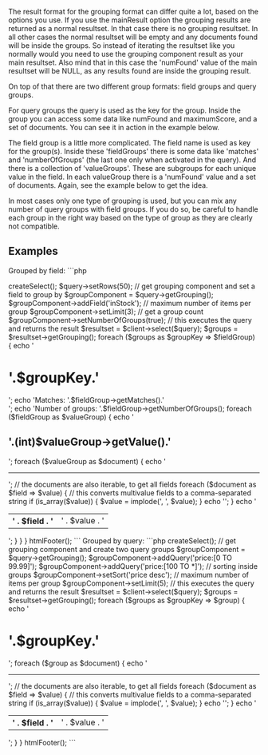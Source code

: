The result format for the grouping format can differ quite a lot, based on the options you use. If you use the mainResult option the grouping results are returned as a normal resultset. In that case there is no grouping resultset. In all other cases the normal resultset will be empty and any documents found will be inside the groups. So instead of iterating the resultset like you normally would you need to use the grouping component result as your main resultset. Also mind that in this case the 'numFound' value of the main resultset will be NULL, as any results found are inside the grouping result.

On top of that there are two different group formats: field groups and query groups.

For query groups the query is used as the key for the group. Inside the group you can access some data like numFound and maximumScore, and a set of documents. You can see it in action in the example below.

The field group is a little more complicated. The field name is used as key for the group(s). Inside these 'fieldGroups' there is some data like 'matches' and 'numberOfGroups' (the last one only when activated in the query). And there is a collection of 'valueGroups'. These are subgroups for each unique value in the field. In each valueGroup there is a 'numFound' value and a set of documents. Again, see the example below to get the idea.

In most cases only one type of grouping is used, but you can mix any number of query groups with field groups. If you do so, be careful to handle each group in the right way based on the type of group as they are clearly not compatible.

Examples
--------

Grouped by field: ```php
<?php

require(__DIR__.'/init.php');
htmlHeader();

// create a client instance
$client = new Solarium\Client($config);

// get a select query instance
$query = $client->createSelect();
$query->setRows(50);

// get grouping component and set a field to group by
$groupComponent = $query->getGrouping();
$groupComponent->addField('inStock');
// maximum number of items per group
$groupComponent->setLimit(3);
// get a group count
$groupComponent->setNumberOfGroups(true);

// this executes the query and returns the result
$resultset = $client->select($query);

$groups = $resultset->getGrouping();
foreach ($groups as $groupKey => $fieldGroup) {

    echo '<h1>'.$groupKey.'</h1>';
    echo 'Matches: '.$fieldGroup->getMatches().'<br/>';
    echo 'Number of groups: '.$fieldGroup->getNumberOfGroups();

    foreach ($fieldGroup as $valueGroup) {

        echo '<h2>'.(int)$valueGroup->getValue().'</h2>';

        foreach ($valueGroup as $document) {

            echo '<hr/><table>';

            // the documents are also iterable, to get all fields
            foreach ($document as $field => $value) {
                // this converts multivalue fields to a comma-separated string
                if (is_array($value)) {
                    $value = implode(', ', $value);
                }

                echo '<tr><th>' . $field . '</th><td>' . $value . '</td></tr>';
            }

            echo '</table>';
        }
    }
}

htmlFooter();

```

Grouped by query: ```php
<?php

require(__DIR__.'/init.php');
htmlHeader();

// create a client instance
$client = new Solarium\Client($config);

// get a select query instance
$query = $client->createSelect();

// get grouping component and create two query groups
$groupComponent = $query->getGrouping();
$groupComponent->addQuery('price:[0 TO 99.99]');
$groupComponent->addQuery('price:[100 TO *]');
// sorting inside groups
$groupComponent->setSort('price desc');
// maximum number of items per group
$groupComponent->setLimit(5);

// this executes the query and returns the result
$resultset = $client->select($query);

$groups = $resultset->getGrouping();
foreach ($groups as $groupKey => $group) {

    echo '<h1>'.$groupKey.'</h1>';

    foreach ($group as $document) {
        echo '<hr/><table>';

        // the documents are also iterable, to get all fields
        foreach ($document as $field => $value) {
            // this converts multivalue fields to a comma-separated string
            if (is_array($value)) {
                $value = implode(', ', $value);
            }

            echo '<tr><th>' . $field . '</th><td>' . $value . '</td></tr>';
        }

        echo '</table>';
    }
}

htmlFooter();

```
